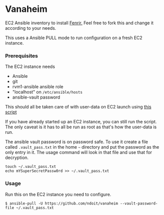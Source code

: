 # Vanaheim
EC2 Ansible inventory to install [Fenrir.](https://github.com/ndoit/fenrir) Feel
free to fork this and change it according to your needs.

This uses a Ansible PULL mode to run configuration on a fresh EC2 instance.

### Prerequisites
The EC2 instance needs
- Ansible
- git
- rvm1-ansible ansible role
- "localhost" on `/etc/ansible/hosts`
- ansible-vault password

This should all be taken care of with user-data on EC2 launch using [this script](https://gist.github.com/RyanSnodgrass/4d9388529dcb4ace09f880ce414c7ed9)

If you have already started up an EC2 instance, you can still run the script. The
only caveat is it has to all be run as root as that's how the user-data is run.

The ansible vault password is on password safe. To use it create a file called
`.vault_pass.txt` in the home `~` directory and put the password as the only
entry in it. The usage command will look in that file and use that for decryption.
```
touch ~/.vault_pass.txt
echo mYSuperSecretPassw0rd >> ~/.vault_pass.txt
```

### Usage
Run this on the EC2 instance you need to configure.
```
$ ansible-pull -U https://github.com/ndoit/vanaheim --vault-password-file ~/.vault_pass.txt
```
